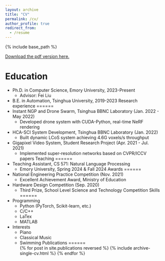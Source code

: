```yaml
---
layout: archive
title: "CV"
permalink: /cv/
author_profile: true
redirect_from:
  - /resume
---
```

{% include base_path %}

[Download the pdf version here.](../assets/CV_Yiming.pdf)

Education
======
* Ph.D. in Computer Science, Emory University, 2023-Present
  * Advisor: Fei Liu
* B.E. in Automation, Tsinghua University, 2019-2023
Research experience
======
* Instant NGP and Drone Swarm, Tsinghua BBNC Laboratory (Jan. 2022 - May 2022)
  * Developed drone system with CUDA-Python, real-time NeRF rendering
* HCA-SCI System Development, Tsinghua BBNC Laboratory (Jan. 2022)
  * Built dynamic LCoS system achieving 4.6G voxels/s throughput
* Gigapixel Video System, Student Research Project (Apr. 2021 - Jul. 2021)
  * Implemented super-resolution networks based on CVPR/ICCV papers
Teaching
======
* Teaching Assistant, CS 571: Natural Language Processing
  * Emory University, Spring 2024 & Fall 2024
Awards
======
* National Engineering Practice Competition (Nov. 2021)
  * Excellent Achievement Award, Ministry of Education
* Hardware Design Competition (Sep. 2020)
  * Third Prize, School Level Science and Technology Competition
Skills
======
* Programming
  * Python (PyTorch, Scikit-learn, etc.)
  * C/C++
  * LaTex
  * MATLAB
* Interests
  * Piano
  * Classical Music
  * Swimming
Publications
======
  <ul>{% for post in site.publications reversed %}
    {% include archive-single-cv.html %}
  {% endfor %}</ul>
